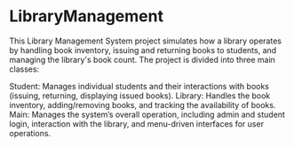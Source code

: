 # LibraryManagement
This Library Management System project simulates how a library operates by handling book inventory, issuing and returning books to students, and managing the library's book count. 
The project is divided into three main classes:

Student: Manages individual students and their interactions with books (issuing, returning, displaying issued books).
Library: Handles the book inventory, adding/removing books, and tracking the availability of books.
Main: Manages the system’s overall operation, including admin and student login, interaction with the library, and menu-driven interfaces for user operations.
